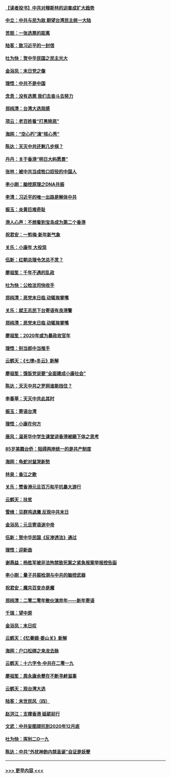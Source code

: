 #### [【读者投书】中共对穆斯林的迫害成扩大趋势](../pages/nsc993/n11791371.md?t=01150355) 
#### [中立：中共与民为敌 期望台湾民主统一大陆](../pages/nsc993/n11790392.md?t=01150355) 
#### [苦胆：一张选票的距离](../pages/nsc993/n11788914.md?t=01150355) 
#### [陆客：致习近平的一封信](../pages/nsc993/n11788867.md?t=01150355) 
#### [吐为快：贺中华民国之民主光大](../pages/nsc993/n11788618.md?t=01150355) 
#### [金浴凤：末日党之像](../pages/nsc993/n11787475.md?t=01150355) 
#### [理悟：中共不是中国](../pages/nsc993/n11787463.md?t=01150355) 
#### [念贲：没有选票  我们去奋斗去努力](../pages/nsc993/n11787398.md?t=01150355) 
#### [郑纯清：台湾大选观感](../pages/nsc993/n11786210.md?t=01150355) 
#### [项云：老百姓看“打黑除恶”](../pages/nsc993/n11785398.md?t=01150355) 
#### [海网：“空心朽”演“核心秀”](../pages/nsc993/n11783874.md?t=01150355) 
#### [陈达：天灭中共还剩几步棋？](../pages/nsc993/n11783719.md?t=01150355) 
#### [丹丹：关于香港“明日大屿愿景”](../pages/nsc993/n11783273.md?t=01150355) 
#### [张林：被中共当成牲口奴役的中国人](../pages/nsc993/n11782397.md?t=01150355) 
#### [李小刚：脑控原理之DNA共振](../pages/nsc993/n11780962.md?t=01150355) 
#### [李清：习近平的唯一出路是解体中共](../pages/nsc993/n11780866.md?t=01150355) 
#### [振玉：炎黄巨难奇耻](../pages/nsc993/n11779632.md?t=01150355) 
#### [港人心声：不想看到宝岛成为第二个香港](../pages/nsc993/n11778817.md?t=01150355) 
#### [祝君安：一剪梅‧新年新气象](../pages/nsc993/n11776340.md?t=01150355) 
#### [关乐：小康年 大役现](../pages/nsc993/n11774213.md?t=01150355) 
#### [伍新：红朝总理令怎总不灵？](../pages/nsc993/n11770813.md?t=01150355) 
#### [廖祖笙：千年不遇的乱政](../pages/nsc993/n11770373.md?t=01150355) 
#### [吐为快：公检法司快收手](../pages/nsc993/n11770359.md?t=01150355) 
#### [郑纯清：恶党末日临 动辄挨掌嘴](../pages/nsc993/n11769912.md?t=01150355) 
#### [关乐：就王志民下台寄语有良港警](../pages/nsc993/n11769903.md?t=01150355) 
#### [郑纯清：恶党末日临 动辄挨掌嘴](../pages/nsc993/n11769356.md?t=01150355) 
#### [廖祖笙：2020年或为暴政收官年](../pages/nsc993/n11768216.md?t=01150355) 
#### [理悟：别当郎中当推手](../pages/nsc993/n11768243.md?t=01150355) 
#### [云鹤天：《七律▪冬云》新解](../pages/nsc993/n11768204.md?t=01150355) 
#### [廖祖笙：饿饭党说要“全面建成小康社会”](../pages/nsc993/n11767482.md?t=01150355) 
#### [陈达：天灭中共之罗网谁能挡住？](../pages/nsc993/n11767465.md?t=01150355) 
#### [李春草：天灭中共此其时](../pages/nsc993/n11767452.md?t=01150355) 
#### [振玉：寄语台湾](../pages/nsc993/n11767432.md?t=01150355) 
#### [理悟：小康在何方](../pages/nsc993/n11767394.md?t=01150355) 
#### [唐风：温哥华中学生课堂讲香港被踢下体之思考](../pages/nsc993/n11766848.md?t=01150355) 
#### [85岁美籍台侨：阻碍两岸统一的是共产制度](../pages/nsc993/n11765043.md?t=01150355) 
#### [海网：龟蛇对鼠哭新愁](../pages/nsc993/n11764895.md?t=01150355) 
#### [林泉：香江之歌](../pages/nsc993/n11764415.md?t=01150355) 
#### [关乐：赞香港元旦百万和平抗暴大游行](../pages/nsc993/n11764382.md?t=01150355) 
#### [云鹤天：扶贫](../pages/nsc993/n11764245.md?t=01150355) 
#### [雪绮：见群鸡退鹰  反观中共末日](../pages/nsc993/n11762112.md?t=01150355) 
#### [金浴凤：元旦寄语迷中帝](../pages/nsc993/n11761788.md?t=01150355) 
#### [伍新：贺中华民国《反渗透法》通过](../pages/nsc993/n11761994.md?t=01150355) 
#### [理悟：迎新曲](../pages/nsc993/n11761152.md?t=01150355) 
#### [谢燕益：杨胜军被非法拘禁致死案之紧急报案举报控告函](../pages/nsc993/n11756134.md?t=01150355) 
#### [李小刚：量子共振检测与中共的脑控武器](../pages/nsc993/n11754518.md?t=01150355) 
#### [祝君安：魔共百变亦是魔](../pages/nsc993/n11754469.md?t=01150355) 
#### [郑纯清：二零二零年散伙演弃年——新年寄语](../pages/nsc993/n11754195.md?t=01150355) 
#### [千瑞：望中原](../pages/nsc993/n11754159.md?t=01150355) 
#### [金浴凤：末日叹](../pages/nsc993/n11752359.md?t=01150355) 
#### [云鹤天：《忆秦娥‧娄山关》新解](../pages/nsc993/n11752348.md?t=01150355) 
#### [海网：户口松绑之来龙去脉](../pages/nsc993/n11752328.md?t=01150355) 
#### [云鹤天：十六字令‧中共在二零一九](../pages/nsc993/n11752305.md?t=01150355) 
#### [廖祖笙：周永康余孽在不断寻衅滋事](../pages/nsc993/n11751013.md?t=01150355) 
#### [云鹤天：观台湾大选](../pages/nsc993/n11751007.md?t=01150355) 
#### [陆客：末世民风（四）](../pages/nsc993/n11749203.md?t=01150355) 
#### [赵洪江：支撑香港 砥砺前行](../pages/nsc993/n11748482.md?t=01150355) 
#### [文武：中共妄图顽抗到2020年12月底](../pages/nsc993/n11748446.md?t=01150355) 
#### [吐为快：挥别二O一九](../pages/nsc993/n11748411.md?t=01150355) 
#### [陈达：中共“外扰神韵内禁圣诞”自证是妖孽](../pages/nsc993/n11748226.md?t=01150355) 

----
#### [ >>> 更早内容 <<< ](../indexes/nsc993-earlier.md)
